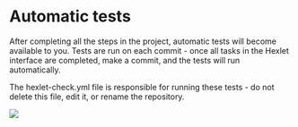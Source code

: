 # Automatic tests

After completing all the steps in the project, automatic tests will become available to you. Tests are run on each commit - once all tasks in the Hexlet interface are completed, make a commit, and the tests will run automatically.

The hexlet-check.yml file is responsible for running these tests - do not delete this file, edit it, or rename the repository.

<a href="https://codeclimate.com/github/immortal-p/frontend-project-44/maintainability">
<img src="https://api.codeclimate.com/v1/badges/07d43a68e7d0fd3eca48/maintainability" /></a>
